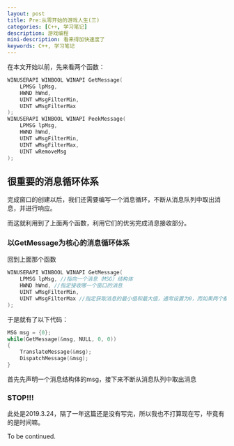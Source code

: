 ```yaml
---
layout: post
title: Pre:从零开始的游戏人生(三)
categories: [C++, 学习笔记]
description: 游戏编程
mini-description: 看来得加快速度了
keywords: C++, 学习笔记
---
```


在本文开始以前，先来看两个函数：

``` cpp
WINUSERAPI WINBOOL WINAPI GetMessage(
    LPMSG lpMsg,
    HWND hWnd,
    UINT wMsgFilterMin,
    UINT wMsgFilterMax
);
WINUSERAPI WINBOOL WINAPI PeekMessage(
    LPMSG lpMsg,
    HWND hWnd,
    UINT wMsgFilterMin,
    UINT wMsgFilterMax,
    UINT wRemoveMsg
);
```

## 很重要的消息循环体系

完成窗口的创建以后，我们还需要编写一个消息循环，不断从消息队列中取出消息，并进行响应。

而这就利用到了上面两个函数，利用它们的优劣完成消息接收部分。

### 以GetMessage为核心的消息循环体系

回到上面那个函数

``` cpp
WINUSERAPI WINBOOL WINAPI GetMessage(
    LPMSG lpMsg, //指向一个消息（MSG）结构体
    HWND hWnd, //指定接收哪一个窗口的消息
    UINT wMsgFilterMin, 
    UINT wMsgFilterMax //指定获取消息的最小值和最大值，通常设置为0，而如果两个都为0的话，就代表全部接收
);
```

于是就有了以下代码：

``` cpp
MSG msg = {0};
while(GetMessage(&msg, NULL, 0, 0))
{
    TranslateMessage(&msg);
    DispatchMessage(&msg);
}
```

首先先声明一个消息结构体的msg，接下来不断从消息队列中取出消息

### STOP!!!

此处是2019.3.24，隔了一年这篇还是没有写完，所以我也不打算现在写，毕竟有的是时间嘛。

To be continued.
